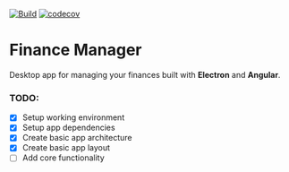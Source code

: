[![Build](https://github.com/Ftujio-s-Organization/Finance-Manager/actions/workflows/main.yml/badge.svg?branch=master)](https://github.com/Ftujio-s-Organization/Finance-Manager/actions/workflows/main.yml) [![codecov](https://codecov.io/gh/Ftujio-s-Organization/Finance-Manager/branch/master/graph/badge.svg?token=DI0COVRUK7)](https://codecov.io/gh/Ftujio-s-Organization/Finance-Manager)

# Finance Manager
Desktop app for managing your finances built with **Electron** and **Angular**.

### TODO:
- [x] Setup working environment
- [x] Setup app dependencies
- [x] Create basic app architecture
- [x] Create basic app layout
- [ ] Add core functionality
